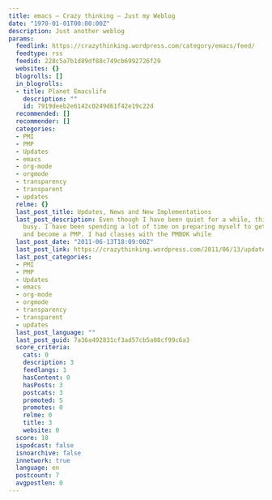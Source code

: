 ```yaml
---
title: emacs – Crazy thinking – Just my Weblog
date: "1970-01-01T00:00:00Z"
description: Just another weblog
params:
  feedlink: https://crazythinking.wordpress.com/category/emacs/feed/
  feedtype: rss
  feedid: 228c5a7b1d89df88c749cb6992726f29
  websites: {}
  blogrolls: []
  in_blogrolls:
  - title: Planet Emacslife
    description: ""
    id: 7919deeb2e6142c0249d61f42e19c22d
  recommended: []
  recommender: []
  categories:
  - PMI
  - PMP
  - Updates
  - emacs
  - org-mode
  - orgmode
  - transparency
  - transparent
  - updates
  relme: {}
  last_post_title: Updates, News and New Implementations
  last_post_description: Even though I have been quiet for a while, things are a lot
    busy. I have been spending a lot of time on preparing myself to get a PMI certication
    and become a PMP. I had classes with the PMBOK while
  last_post_date: "2011-06-13T18:09:00Z"
  last_post_link: https://crazythinking.wordpress.com/2011/06/13/updates-news-and-new-implementations/
  last_post_categories:
  - PMI
  - PMP
  - Updates
  - emacs
  - org-mode
  - orgmode
  - transparency
  - transparent
  - updates
  last_post_language: ""
  last_post_guid: 7a36a492831cf3ad57cb5a08cf99c6a3
  score_criteria:
    cats: 0
    description: 3
    feedlangs: 1
    hasContent: 0
    hasPosts: 3
    postcats: 3
    promoted: 5
    promotes: 0
    relme: 0
    title: 3
    website: 0
  score: 18
  ispodcast: false
  isnoarchive: false
  innetwork: true
  language: en
  postcount: 7
  avgpostlen: 0
---
```

